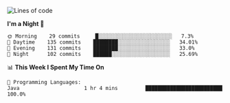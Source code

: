 <!--START_SECTION:waka-->
![Lines of code](https://img.shields.io/badge/From%20Hello%20World%20I%27ve%20Written-142436%20lines%20of%20code-blue)

**I'm a Night 🦉** 

```text
🌞 Morning    29 commits     █░░░░░░░░░░░░░░░░░░░░░░░░   7.3% 
🌆 Daytime    135 commits    ████████░░░░░░░░░░░░░░░░░   34.01% 
🌃 Evening    131 commits    ████████░░░░░░░░░░░░░░░░░   33.0% 
🌙 Night      102 commits    ██████░░░░░░░░░░░░░░░░░░░   25.69%

```


📊 **This Week I Spent My Time On** 

```text
💬 Programming Languages: 
Java                     1 hr 4 mins         █████████████████████████   100.0%

```


<!--END_SECTION:waka-->
